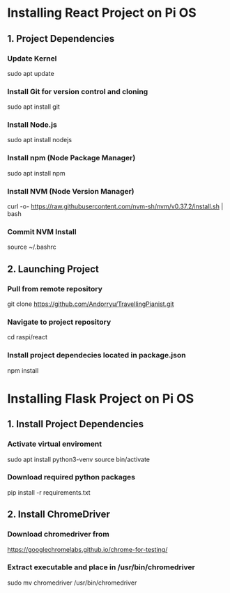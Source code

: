 # Installing React Project on Pi OS

## 1. Project Dependencies

### Update Kernel
sudo apt update

### Install Git for version control and cloning
sudo apt install git

### Install Node.js
sudo apt install nodejs

### Install npm (Node Package Manager)
sudo apt install npm

### Install NVM (Node Version Manager)
curl -o- https://raw.githubusercontent.com/nvm-sh/nvm/v0.37.2/install.sh | bash

### Commit NVM Install
source ~/.bashrc


## 2. Launching Project

### Pull from remote repository 
git clone https://github.com/Andorryu/TravellingPianist.git

### Navigate to project repository
cd raspi/react

### Install project dependecies located in package.json
npm install



# Installing Flask Project on Pi OS

## 1. Install Project Dependencies

### Activate virtual enviroment
sudo apt install python3-venv
source bin/activate

### Download required python packages
pip install -r requirements.txt


## 2. Install ChromeDriver

### Download chromedriver from 
https://googlechromelabs.github.io/chrome-for-testing/

### Extract executable and place in /usr/bin/chromedriver
sudo mv chromedriver /usr/bin/chromedriver


